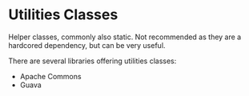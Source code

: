# Utilities Classes

Helper classes, commonly also static. Not recommended as they are a hardcored dependency, but can be very useful.

There are several libraries offering utilities classes:

* Apache Commons
* Guava

